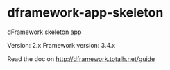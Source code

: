 # dframework-app-skeleton
dFramework skeleton app

Version: 2.x
Framework version: 3.4.x

Read the doc on http://dframework.totalh.net/guide
